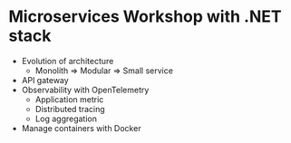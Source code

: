 # Microservices Workshop with .NET stack
* Evolution of architecture
  * Monolith => Modular => Small service
* API gateway
* Observability with OpenTelemetry
  * Application metric
  * Distributed tracing
  * Log aggregation
* Manage containers with Docker